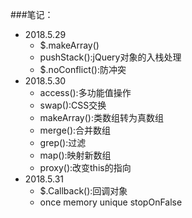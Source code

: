###笔记：
- 2018.5.29
    * $.makeArray()
    * pushStack():jQuery对象的入栈处理
    * $.noConflict():防冲突
- 2018.5.30
    * access():多功能值操作
    * swap():CSS交换
    * makeArray():类数组转为真数组
    * merge():合并数组
    * grep():过滤
    * map():映射新数组
    * proxy():改变this的指向
- 2018.5.31
    * $.Callback():回调对象
    * once memory unique stopOnFalse